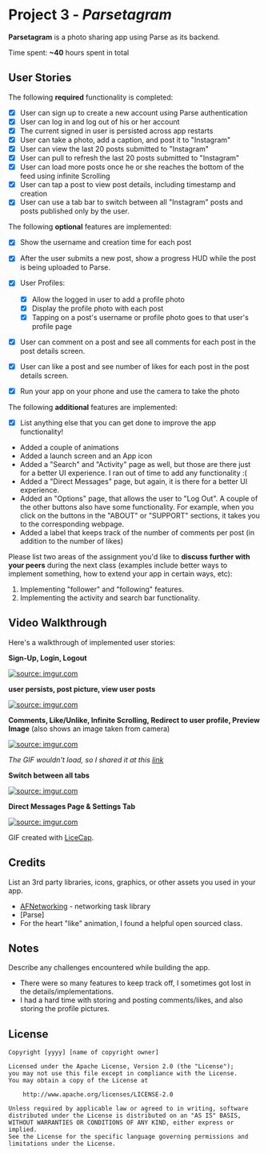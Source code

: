 # Project 3 - *Parsetagram*

**Parsetagram** is a photo sharing app using Parse as its backend.

Time spent: **~40** hours spent in total

## User Stories

The following **required** functionality is completed:

- [x] User can sign up to create a new account using Parse authentication
- [x] User can log in and log out of his or her account
- [x] The current signed in user is persisted across app restarts
- [x] User can take a photo, add a caption, and post it to "Instagram"
- [x] User can view the last 20 posts submitted to "Instagram"
- [x] User can pull to refresh the last 20 posts submitted to "Instagram"
- [x] User can load more posts once he or she reaches the bottom of the feed using infinite Scrolling
- [x] User can tap a post to view post details, including timestamp and creation
- [x] User can use a tab bar to switch between all "Instagram" posts and posts published only by the user.

The following **optional** features are implemented:

- [x] Show the username and creation time for each post
- [x] After the user submits a new post, show a progress HUD while the post is being uploaded to Parse.
- [x] User Profiles:
   - [x] Allow the logged in user to add a profile photo
   - [x] Display the profile photo with each post
   - [x] Tapping on a post's username or profile photo goes to that user's profile page
- [x] User can comment on a post and see all comments for each post in the post details screen.
- [x] User can like a post and see number of likes for each post in the post details screen.
- [x] Run your app on your phone and use the camera to take the photo


The following **additional** features are implemented:

- [x] List anything else that you can get done to improve the app functionality!
- Added a couple of animations
- Added a launch screen and an App icon
- Added a "Search" and "Activity" page as well, but those are there just for a better UI experience. I ran out of time to add any functionality :(
- Added a "Direct Messages" page, but again, it is there for a better UI experience.
- Added an "Options" page, that allows the user to "Log Out". A couple of the other buttons also have some functionality. For example, when you click on the buttons in the "ABOUT" or "SUPPORT" sections, it takes you to the corresponding webpage.
- Added a label that keeps track of the number of comments per post (in addition to the number of likes)

Please list two areas of the assignment you'd like to **discuss further with your peers** during the next class (examples include better ways to implement something, how to extend your app in certain ways, etc):

1. Implementing "follower" and "following" features.
2. Implementing the activity and search bar functionality.

## Video Walkthrough

Here's a walkthrough of implemented user stories:

**Sign-Up, Login, Logout**

<a href="http://imgur.com/paZXAzL"><img src="http://imgur.com/paZXAzL.gif" title="source: imgur.com" /></a>

**user persists, post picture, view user posts**

<a href="http://imgur.com/IDC0w9C"><img src="http://imgur.com/IDC0w9C.gif" title="source: imgur.com" /></a>

**Comments, Like/Unlike, Infinite Scrolling, Redirect to user profile, Preview Image** (also shows an image taken from camera)

<a href="http://imgur.com/kqeoBko"><img src="http://imgur.com/kqeoBko.gif" title="source: imgur.com" /></a>

*The GIF wouldn't load, so I shared it at this [link](http://imgur.com/kqeoBko)*

**Switch between all tabs**

<a href="http://imgur.com/ijOgVCh"><img src="http://imgur.com/ijOgVCh.gif" title="source: imgur.com" /></a>

**Direct Messages Page & Settings Tab**

<a href="http://imgur.com/Gb1CE5n"><img src="http://imgur.com/Gb1CE5n.gif" title="source: imgur.com" /></a>


GIF created with [LiceCap](http://www.cockos.com/licecap/).

## Credits

List an 3rd party libraries, icons, graphics, or other assets you used in your app.

- [AFNetworking](https://github.com/AFNetworking/AFNetworking) - networking task library
- [Parse]
- For the heart "like" animation, I found a helpful open sourced class.


## Notes

Describe any challenges encountered while building the app.
- There were so many features to keep track off, I sometimes got lost in the details/implementations.
- I had a hard time with storing and posting comments/likes, and also storing the profile pictures.

## License

    Copyright [yyyy] [name of copyright owner]

    Licensed under the Apache License, Version 2.0 (the "License");
    you may not use this file except in compliance with the License.
    You may obtain a copy of the License at

        http://www.apache.org/licenses/LICENSE-2.0

    Unless required by applicable law or agreed to in writing, software
    distributed under the License is distributed on an "AS IS" BASIS,
    WITHOUT WARRANTIES OR CONDITIONS OF ANY KIND, either express or implied.
    See the License for the specific language governing permissions and
    limitations under the License.
